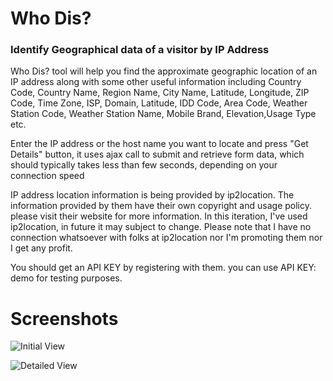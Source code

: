 
# Who Dis?
### Identify Geographical data of a visitor by IP Address


Who Dis? tool will help you find the approximate geographic location of an IP address along with some other useful information including Country Code, Country Name, Region Name, City Name, Latitude, Longitude, ZIP Code, Time Zone, ISP, Domain, Latitude, IDD Code, Area Code, Weather Station Code, Weather Station Name, Mobile Brand, Elevation,Usage Type etc. 

Enter the IP address or the host name you want to locate and press "Get Details" button, it uses ajax call to submit and retrieve form data, which should typically takes less than few seconds, depending on your connection speed

IP address location information is being provided by ip2location. The information provided by them have their own copyright and usage policy. please visit their website for more information. In this iteration, I've used ip2location, in future it may subject to change.
Please note that I have no connection whatsoever with folks at ip2location nor I'm promoting them nor I get any profit.

You should get an API KEY by registering with them. 
you can use API KEY: demo for testing purposes.


# Screenshots

![Initial View](https://i.imgur.com/YQHUc0H.png)



![Detailed View](https://i.imgur.com/EEZZZpL.png)


